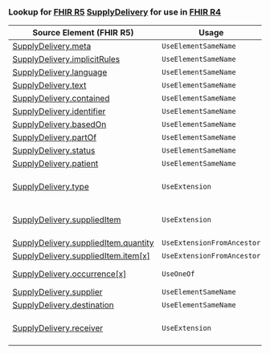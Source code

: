 ### Lookup for [FHIR R5](https://hl7.org/fhir/R5/) [SupplyDelivery](https://hl7.org/fhir/R5/SupplyDelivery.html) for use in [FHIR R4](https://hl7.org/fhir/R4/)

| Source Element (FHIR R5) | Usage | Target |
| -------------- | ----- | ------ |
| [SupplyDelivery.meta](https://hl7.org/fhir/R5/SupplyDelivery.html#resource) | `UseElementSameName` | [SupplyDelivery.meta](https://hl7.org/fhir/R4/SupplyDelivery.html#resource) |
| [SupplyDelivery.implicitRules](https://hl7.org/fhir/R5/SupplyDelivery.html#resource) | `UseElementSameName` | [SupplyDelivery.implicitRules](https://hl7.org/fhir/R4/SupplyDelivery.html#resource) |
| [SupplyDelivery.language](https://hl7.org/fhir/R5/SupplyDelivery.html#resource) | `UseElementSameName` | [SupplyDelivery.language](https://hl7.org/fhir/R4/SupplyDelivery.html#resource) |
| [SupplyDelivery.text](https://hl7.org/fhir/R5/SupplyDelivery.html#resource) | `UseElementSameName` | [SupplyDelivery.text](https://hl7.org/fhir/R4/SupplyDelivery.html#resource) |
| [SupplyDelivery.contained](https://hl7.org/fhir/R5/SupplyDelivery.html#resource) | `UseElementSameName` | [SupplyDelivery.contained](https://hl7.org/fhir/R4/SupplyDelivery.html#resource) |
| [SupplyDelivery.identifier](https://hl7.org/fhir/R5/SupplyDelivery.html#resource) | `UseElementSameName` | [SupplyDelivery.identifier](https://hl7.org/fhir/R4/SupplyDelivery.html#resource) |
| [SupplyDelivery.basedOn](https://hl7.org/fhir/R5/SupplyDelivery.html#resource) | `UseElementSameName` | [SupplyDelivery.basedOn](https://hl7.org/fhir/R4/SupplyDelivery.html#resource) |
| [SupplyDelivery.partOf](https://hl7.org/fhir/R5/SupplyDelivery.html#resource) | `UseElementSameName` | [SupplyDelivery.partOf](https://hl7.org/fhir/R4/SupplyDelivery.html#resource) |
| [SupplyDelivery.status](https://hl7.org/fhir/R5/SupplyDelivery.html#resource) | `UseElementSameName` | [SupplyDelivery.status](https://hl7.org/fhir/R4/SupplyDelivery.html#resource) |
| [SupplyDelivery.patient](https://hl7.org/fhir/R5/SupplyDelivery.html#resource) | `UseElementSameName` | [SupplyDelivery.patient](https://hl7.org/fhir/R4/SupplyDelivery.html#resource) |
| [SupplyDelivery.type](https://hl7.org/fhir/R5/SupplyDelivery.html#resource) | `UseExtension` | [http://hl7.org/fhir/5.0/StructureDefinition/extension-SupplyDelivery.type](StructureDefinition-ext-R5-SupplyDelivery.type.html) |
| [SupplyDelivery.suppliedItem](https://hl7.org/fhir/R5/SupplyDelivery.html#resource) | `UseExtension` | [http://hl7.org/fhir/5.0/StructureDefinition/extension-SupplyDelivery.suppliedItem](StructureDefinition-ext-R5-SupplyDelivery.suppliedItem.html) |
| [SupplyDelivery.suppliedItem.quantity](https://hl7.org/fhir/R5/SupplyDelivery.html#resource) | `UseExtensionFromAncestor` | - |
| [SupplyDelivery.suppliedItem.item[x]](https://hl7.org/fhir/R5/SupplyDelivery.html#resource) | `UseExtensionFromAncestor` | - |
| [SupplyDelivery.occurrence[x]](https://hl7.org/fhir/R5/SupplyDelivery.html#resource) | `UseOneOf` | [SupplyDelivery.occurrence[x]](https://hl7.org/fhir/R4/SupplyDelivery.html#resource)<br />[SupplyDelivery.occurrence[x]](https://hl7.org/fhir/R4/SupplyDelivery.html#resource) |
| [SupplyDelivery.supplier](https://hl7.org/fhir/R5/SupplyDelivery.html#resource) | `UseElementSameName` | [SupplyDelivery.supplier](https://hl7.org/fhir/R4/SupplyDelivery.html#resource) |
| [SupplyDelivery.destination](https://hl7.org/fhir/R5/SupplyDelivery.html#resource) | `UseElementSameName` | [SupplyDelivery.destination](https://hl7.org/fhir/R4/SupplyDelivery.html#resource) |
| [SupplyDelivery.receiver](https://hl7.org/fhir/R5/SupplyDelivery.html#resource) | `UseExtension` | [http://hl7.org/fhir/5.0/StructureDefinition/extension-SupplyDelivery.receiver](StructureDefinition-ext-R5-SupplyDelivery.receiver.html) |
